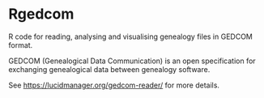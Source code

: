 # Rgedcom

R code for reading, analysing and visualising genealogy files in GEDCOM format.

GEDCOM (Genealogical Data Communication) is an open specification for exchanging genealogical data between genealogy software. 

See https://lucidmanager.org/gedcom-reader/ for more details.

